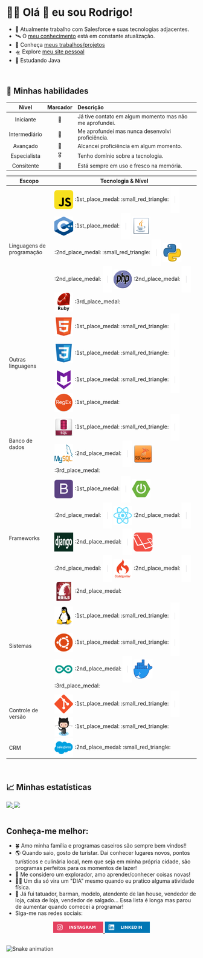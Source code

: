 # :man_astronaut: Olá :wave: eu sou Rodrigo!
- :footprints: Atualmente trabalho com Salesforce e suas tecnologias adjacentes.
- :artificial_satellite: O [meu conhecimento](https://github.com/rodrigofentanes/MeuConhecimento#meu-conhecimento) está em constante atualização.
- :rocket: Conheça [meus trabalhos/projetos](#)
- :flying_saucer: Explore [meu site pessoal](#)
- :seedling: Estudando Java

<br>

## :heartbeat: Minhas habilidades 

| Nível | Marcador | Descrição |
| :-: | :-: | :- |
| Iniciante | :3rd_place_medal: | Já tive contato em algum momento mas não me aprofundei. |
| Intermediário | :2nd_place_medal: | Me aprofundei mas nunca desenvolvi proficiência. |
| Avançado | :1st_place_medal: | Alcancei proficiência em algum momento. |
| Especialista | :medal_military: | Tenho domínio sobre a tecnologia. |
| Consitente | :small_red_triangle: | Está sempre em uso e fresco na memória. |

<div align="left" width=100% >
  <table>
    <thead>
      <tr>
        <th>Escopo</th>
        <th>Tecnologia & Nível</th>
      </tr>
    </thead>
    <tbody>
      <tr>
        <td>
          Linguagens de programação
        </td>
        <td>
          <img align="center" title="JavaScript" alt="fentanes-Js" height="50" width="50" src="img/js.png"> 
            <span>
              :1st_place_medal:
              :small_red_triangle:
            </span> 
            <img align="center" height="70" width="25" src="img/bar.png"> 
          <img align="center" title="C++" alt="fentanes-c++" height="50" width="50" src="img/c++.png">
            <span>
              :1st_place_medal:
            </span> 
            <img align="center" height="70" width="25" src="img/bar.png">
          <img align="center" title="Java" alt="fentanes-Java" height="50" width="50" src="img/java.png"> 
            <span>
              :2nd_place_medal:
              :small_red_triangle:
            </span> 
            <img align="center" height="70" width="25" src="img/bar.png">
          <img align="center" title="Python" alt="fentanes-python" height="50" width="50" src="img/python.png">
            <span>
              :2nd_place_medal:
            </span> 
            <img align="center" height="70" width="25" src="img/bar.png">
          <img align="center" title="Php" alt="fentanes-php" height="50" width="50" src="img/php.svg">
            <span>
              :2nd_place_medal:
            </span> 
            <img align="center" height="70" width="25" src="img/bar.png">
          <img align="center" title="Ruby" alt="fentanes-ruby" height="50" width="50" src="img/ruby.png">
            <span>
              :3rd_place_medal:
            </span>
        </td>
      </tr>
      <tr>
        <td>
          Outras linguagens
        </td>
        <td>
          <img align="center" title="HTML5" alt="fentanes-HTML" height="50" width="50" src="img/html5.svg">
            <span>
              :1st_place_medal:
              :small_red_triangle:
            </span> 
            <img align="center" height="70" width="25" src="img/bar.png">
          <img align="center" title="CSS3" alt="fentanes-CSS" height="50" width="50" src="img/css3.svg"> 
            <span>
              :1st_place_medal:
              :small_red_triangle:
            </span> 
            <img align="center" height="70" width="25" src="img/bar.png">
          <img align="center" title="Markdown" alt="fentanes-markdown" height="50" width="50" src="img/markdown.png">
            <span>
              :1st_place_medal:
              :small_red_triangle:
            </span> 
            <img align="center" height="70" width="25" src="img/bar.png">
          <img align="center" title="RegEx" alt="fentanes-regex" height="50" width="50" src="img/regex.png">
            <span>
              :1st_place_medal:
            </span>
        </td>
      </tr>
      <tr>
        <td>
          Banco de dados
        </td>
        <td>
          <img align="center" title="SQL" alt="fentanes-SQL" height="50" width="50" src="img/sql.png">
            <span>
              :1st_place_medal:
              :small_red_triangle:
            </span> 
            <img align="center" height="70" width="25" src="img/bar.png">
          <img align="center" title="MySQL" alt="fentanes-MySQL" height="50" width="50" src="img/mysql.png">
            <span>
              :2nd_place_medal:
            </span> 
            <img align="center" height="70" width="25" src="img/bar.png">
          <img align="center" title="SqlServer" alt="fentanes-SqlServer" height="50" width="50" src="img/sqlserver.png">
            <span>
              :3rd_place_medal:
            </span>
        </td>
      </tr>
      <tr>
        <td>
          Frameworks
        </td>
        <td>
          <img align="center" title="Bootstrap" alt="fentanes-bootstrap" height="50" width="50" src="img/bootstrap.svg">
            <span>
              :1st_place_medal:
            </span> 
            <img align="center" height="70" width="25" src="img/bar.png">
          <img align="center" title="Springboot" alt="fentanes-springboot" height="50" width="50" src="img/springboot.png">
            <span>
              :2nd_place_medal:
            </span> 
            <img align="center" height="70" width="25" src="img/bar.png">
          <img align="center" title="React" alt="fentanes-React" height="50" width="50" src="img/react.svg">
            <span>
              :2nd_place_medal:
            </span> 
            <img align="center" height="70" width="25" src="img/bar.png">
          <img align="center" title="Django" alt="fentanes-django" height="50" width="50" src="img/django.png">
            <span>
              :2nd_place_medal:
            </span> 
            <img align="center" height="70" width="25" src="img/bar.png">
          <img align="center" title="Laravel" alt="fentanes-laravel" height="50" width="50" src="img/laravel.png">
            <span>
              :2nd_place_medal:
            </span> 
            <img align="center" height="70" width="25" src="img/bar.png">
          <img align="center" title="Codeigniter" alt="fentanes-codeigniter" height="50" width="50" src="img/codeigniter.png">
            <span>
              :2nd_place_medal:
            </span> 
            <img align="center" height="70" width="25" src="img/bar.png">
          <img align="center" title="Rails" alt="fentanes-rails" height="50" width="50" src="img/rails.png">
            <span>
              :2nd_place_medal:
            </span>
        </td>
      </tr>
      <tr>
        <td>
          Sistemas
        </td>
        <td>
          <img align="center" title="Linux" alt="fentanes-linux" height="50" width="50" src="img/linux.svg"> 
            <span>
              :1st_place_medal:
              :small_red_triangle:
            </span> 
            <img align="center" height="70" width="25" src="img/bar.png">
          <img align="center" title="Ubuntu" alt="fentanes-ubuntu" height="50" width="50" src="img/ubuntu.svg">
            <span>
              :1st_place_medal:
              :small_red_triangle:
            </span> 
            <img align="center" height="70" width="25" src="img/bar.png">
          <img align="center" title="Arduino" alt="fentanes-arduino" height="50" width="50" src="img/arduino.png">
            <span>
              :2nd_place_medal:
            </span> 
            <img align="center" height="70" width="25" src="img/bar.png">
          <img align="center" title="Docker" alt="fentanes-docker" height="50" width="50" src="img/docker.png">
            <span>
              :3rd_place_medal:
            </span>
        </td>
      </tr>
      <tr>
        <td>
          Controle de versão
        </td>
        <td>
          <img align="center" title="Git" alt="fentanes-git" height="50" width="50" src="img/git.svg"> 
            <span>
              :1st_place_medal:
              :small_red_triangle:
            </span> 
            <img align="center" height="70" width="25" src="img/bar.png">
          <img align="center" title="GitHub" alt="fentanes-github" height="50" width="50" src="img/github.png">
            <span>
              :1st_place_medal:
              :small_red_triangle:
            </span>
        </td>
      </tr>
      <tr>
        <td>
          CRM
        </td>
        <td>
          <img align="center" title="Salesforce" alt="fentanes-salesforce" height="50" width="50" src="img/salesforce.svg">
            <span>
              :2nd_place_medal:
              :small_red_triangle:
            </span>
        </td>
      </tr>
    </tbody>
  </table>
</div>

<br>

## :chart_with_upwards_trend: Minhas estatísticas

<div align="left">
  <a href="https://github.com/rodrigofentanes?tab=repositories">
    <img height="180em" src="https://github-readme-stats.vercel.app/api?username=rodrigofentanes&show_icons=true&theme=dracula&include_all_commits=true&count_private=true"/>
    <img height="180em" src="https://github-readme-stats.vercel.app/api/top-langs/?username=rodrigofentanes&layout=compact&langs_count=7&theme=dracula"/>
  </a>
</div>

<br>
  
## Conheça-me melhor:

- :four_leaf_clover: Amo minha família e programas caseiros são sempre bem vindos!!
- :earth_americas: Quando saio, gosto de turistar. Dai conhecer lugares novos, pontos turísticos e culinária local, nem que seja em minha própria cidade, são programas perfeitos para os momentos de lazer!
- :telescope: Me considero um explorador, amo aprender/conhecer coisas novas!
- :weight_lifting_man: Um dia só vira um "DIA" mesmo quando eu pratico alguma atividade física.
- :construction_worker: Já fui tatuador, barman, modelo, atendente de lan house, vendedor de loja, caixa de loja, vendedor de salgado... Essa lista é longa mas parou de aumentar quando comecei a programar!
- Siga-me nas redes sociais: 

<div align="center">
  <a href="https://www.instagram.com/rodrigofentaness"  title="Instagram" target="_blank">
    <img src="img/instagram.svg" height="30" target="_blank">
  </a>
  <a href="https://www.linkedin.com/in/rodrigofentanes/"  title="Linkedin" target="_blank">
    <img src="img/linkedin.svg" height="30" target="_blank">
  </a>
</div>
  
##

<div>

  ![Snake animation](https://github.com/rodrigofentanes/rodrigofentanes/blob/output/github-contribution-grid-snake.svg)

</div>
